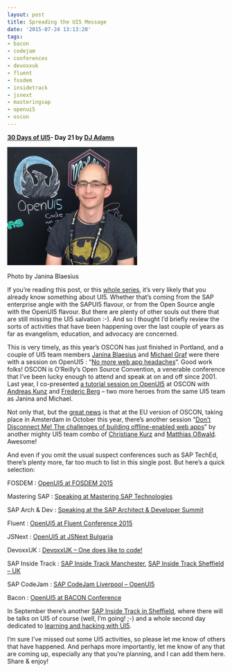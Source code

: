 ```yaml
---
layout: post
title: Spreading the UI5 Message
date: '2015-07-24 13:13:20'
tags:
- bacon
- codejam
- conferences
- devoxxuk
- fluent
- fosdem
- insidetrack
- jsnext
- masteringsap
- openui5
- oscon
---
```


**[30 Days of UI5](/2015/07/04/30-days-of-ui5/)- Day 21 by [DJ Adams](http://pipetree.com/qmacro/)**

![Michael Graf at OSCON](/content/images/2018/02/Screen-Shot-2015-07-24-at-14.17.50-300x273.png)

Photo by Janina Blaesius

If you’re reading this post, or this [whole series](/2015/07/04/30-days-of-ui5/), it’s very likely that you already know something about UI5. Whether that’s coming from the SAP enterprise angle with the SAPUI5 flavour, or from the Open Source angle with the OpenUI5 flavour. But there are plenty of other souls out there that are still missing the UI5 salvation :-). And so I thought I’d briefly review the sorts of activities that have been happening over the last couple of years as far as evangelism, education, and advocacy are concerned.

This is very timely, as this year’s OSCON has just finished in Portland, and a couple of UI5 team members [Janina Blaesius](http://twitter.com/blaesiusj) and [Michael Graf](http://twitter.com/michadelics) were there with a session on OpenUI5 : “[No more web app headaches](http://www.oscon.com/open-source-2015/public/schedule/detail/44897)“. Good work folks! OSCON is O’Reilly’s Open Source Convention, a venerable conference that I’ve been lucky enough to attend and speak at on and off since 2001. Last year, I co-presented [a tutorial session on OpenUI5](/2014/07/openui5-tutorial-at-oscon-2014/) at OSCON with [Andreas Kunz](http://twitter.com/akudev) and [Frederic Berg](http://twitter.com/frdcbrg) – two more heroes from the same UI5 team as Janina and Michael.

Not only that, but the [great news](https://twitter.com/learnui5/status/616904925533085696) is that at the EU version of OSCON, taking place in Amsterdam in October this year, there’s another session “[Don’t Disconnect Me! The challenges of building offline-enabled web apps](http://www.oscon.com/open-source-eu-2015/public/schedule/detail/44358)” by another mighty UI5 team combo of [Christiane Kurz](http://twitter.com/learnui5) and [Matthias Oßwald](https://twitter.com/matthiaso). Awesome!

And even if you omit the usual suspect conferences such as SAP TechEd, there’s plenty more, far too much to list in this single post. But here’s a quick selection:

FOSDEM : [OpenUI5 at FOSDEM 2015](http://openui5.tumblr.com/post/109970790097/openui5-fosdem2015)

Mastering SAP : [Speaking at Mastering SAP Technologies](/2015/02/speaking-at-mastering-sap-technologies/)

SAP Arch & Dev : [Speaking at the SAP Architect & Developer Summit](/2014/10/speaking-at-the-sap-architect-developer-summit/)

Fluent : [OpenUI5 at Fluent Conference 2015](http://openui5.tumblr.com/post/118284419852/openui5-at-fluent-conference-2015)

JSNext : [OpenUI5 at JSNext Bulgaria](http://openui5.tumblr.com/post/103713246852/openui5-jsnext-bulgaria)

DevoxxUK : [DevoxxUK – One does like to code!](http://openui5.tumblr.com/post/92525303842/devoxxuk-one-does-like-to-code)

SAP Inside Track : [SAP Inside Track Manchester](http://wiki.scn.sap.com/wiki/display/events/SAP+Inside+Track+Manchester+2013), [SAP Inside Track Sheffield – UK](http://scn.sap.com/community/events/inside-track/blog/2014/05/02/sap-inside-track-sheffield--uk)

SAP CodeJam : [SAP CodeJam Liverpool – OpenUI5](http://scn.sap.com/community/events/codejam/blog/2014/08/15/sap-codejam-liverpool--openui5)

Bacon : [OpenUI5 at BACON Conference](http://openui5.tumblr.com/post/86396421637/openui5-bacon-conference)

In September there’s another [SAP Inside Track in Sheffield](http://wiki.scn.sap.com/wiki/display/events/SAP+Inside+Track+Sheffield+2015), where there will be talks on UI5 of course (well, I’m going! ;-) and a whole second day dedicated to [learning and hacking with UI5](https://www.eventbrite.co.uk/e/sap-ui5-mentorhack-sheffield-tickets-17495880650).

I’m sure I’ve missed out some UI5 activities, so please let me know of others that have happened. And perhaps more importantly, let me know of any that are coming up, especially any that you’re planning, and I can add them here. Share & enjoy!

 


